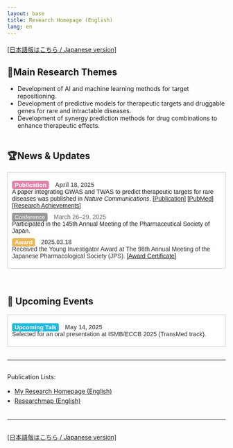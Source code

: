 ```yaml
---
layout: base
title: Research Homepage (English)
lang: en
---
```


<div style="margin-top: 20px;">
  <a href="../index.html">
    [日本語版はこちら / Japanese version]
  </a>
</div>


## 💎**Main Research Themes**
- Development of AI and machine learning methods for target repositioning.
- Development of predictive models for therapeutic targets and druggable genes for rare and intractable diseases.
- Development of synergy prediction methods for drug combinations to enhance therapeutic effects.
<br><br>


## 🏆**News & Updates**

<div style="max-height: 240px; overflow-y: auto; border: 1px solid #ccc; padding: 10px; background-color: #fefefe;">
<dl style="margin: 0; font-family: 'Noto Sans JP', sans-serif;">
  
  <dt style="font-weight: bold; margin-top: 10px;">
    <span style="background-color: #DF83A8; color: white; padding: 2px 6px; border-radius: 4px; font-size: 0.85rem;">Publication</span>
    <time style="margin-left: 10px; color: #666;">April 18, 2025</time>
  </dt>
  <dd style="margin: 0 0 10px 0;">
    A paper integrating GWAS and TWAS to predict therapeutic targets for rare diseases was published in <i>Nature Communications</i>. 
    <a href="https://doi.org/10.1038/s41467-025-58464-4" target="_blank" rel="noopener noreferrer">[Publication]</a>
    <a href="https://pubmed.ncbi.nlm.nih.gov/40251160/" target="_blank" rel="noopener noreferrer">[PubMed]</a>
    <a href="/en/achievements.html" rel="noopener noreferrer">[Research Achievements]</a>
  </dd>

  <dt>
    <span style="background-color: #999; color: white; padding: 2px 6px; border-radius: 4px; font-size: 0.85rem;">Conference</span>
    <time style="margin-left: 10px; color: #666;">March 26–29, 2025</time>
  </dt>
  <dd style="margin: 0 0 10px 0;">
    Participated in the 145th Annual Meeting of the Pharmaceutical Society of Japan.
  </dd>

  <dt style="font-weight: bold; margin-top: 10px;">
    <span style="background-color: #ECB758; color: white; padding: 2px 6px; border-radius: 4px; font-size: 0.85rem;">Award</span>
    <time style="margin-left: 10px; color: #666;">2025.03.18</time>
  </dt>
  <dd style="margin: 0 0 10px 0;">
    <a href="#" style="text-decoration: none; color: #333;">
      Received the Young Investigator Award at The 98th Annual Meeting of the Japanese Pharmacological Society (JPS).
    <a href="/assets/docs/appw2025_award_certificate.pdf" target="_blank" rel="noopener noreferrer">[Award Certificate]</a>
    </a>
  </dd>

</dl>
</div>
<br><br>


<h2 style="font-weight: bold;">📅 Upcoming Events</h2>

<div style="max-height: 240px; overflow-y: auto; border: 1px solid #ccc; padding: 10px; background-color: #fefefe;">

<dl style="margin: 0; font-family: 'Noto Sans JP', sans-serif;">

  <dt style="font-weight: bold; margin-top: 10px;">
    <span style="background-color: #1EBADE; color: white; padding: 2px 6px; border-radius: 4px; font-size: 0.85rem;">Upcoming Talk</span>
    <time style="margin-left: 10px; color: #666;">May 14, 2025</time>
  </dt>
  <dd style="margin: 0 0 10px 0;"><a href="#" style="text-decoration: none; color: #333;">
    Selected for an oral presentation at ISMB/ECCB 2025 (TransMed track).
  </a></dd>

</dl>
</div>



<hr style="margin: 30px 0;" />

<div style="margin-top: 20px;">
  <p>Publication Lists:</p>
  <ul style="margin: 0; padding-left: 1.2em; line-height: 1.6;">
    <li>
      <a href="https://satoko-namba.github.io/en/achievements.html" target="_blank" rel="noopener noreferrer">
        My Research Homepage (English)
      </a>
    </li>
    <li>
      <a href="https://researchmap.jp/namba_satoko?lang=en" target="_blank" rel="noopener noreferrer">
        Researchmap (English)
      </a>
    </li>
  </ul>
</div>

<hr style="margin: 30px 0;" />

<div style="margin-top: 20px;">
  <a href="../index.html">
    [日本語版はこちら / Japanese version]
  </a>
</div>
